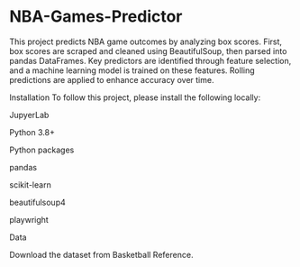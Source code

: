# NBA-Games-Predictor
This project predicts NBA game outcomes by analyzing box scores. First, box scores are scraped and cleaned using BeautifulSoup, then parsed into pandas DataFrames. Key predictors are identified through feature selection, and a machine learning model is trained on these features. Rolling predictions are applied to enhance accuracy over time.

Installation
To follow this project, please install the following locally:

JupyerLab

Python 3.8+

Python packages

pandas

scikit-learn

beautifulsoup4

playwright

Data

Download the dataset from Basketball Reference.


